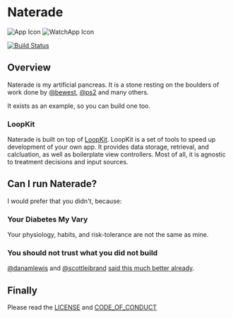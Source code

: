 # Naterade

![App Icon](https://raw.githubusercontent.com/loudnate/naterade-ios/master/Naterade/Assets.xcassets/AppIcon.appiconset/40%402x.png) ![WatchApp Icon](https://raw.githubusercontent.com/loudnate/naterade-ios/master/WatchApp/Assets.xcassets/AppIcon.appiconset/watch-40%402x.png)

[![Build Status](https://travis-ci.org/loudnate/naterade-ios.svg?branch=master)](https://travis-ci.org/loudnate/naterade-ios)

## Overview

Naterade is my artificial pancreas. It is a stone resting on the boulders of work done by [@bewest](https://github.com/bewest/decoding-carelink), [@ps2](https://github.com/ps2/rileylink) and many others.

It exists as an example, so you can build one too.

### LoopKit

Naterade is built on top of [LoopKit](https://github.com/loudnate/LoopKit). LoopKit is a set of tools to speed up development of your own app. It provides data storage, retrieval, and calcluation, as well as boilerplate view controllers. Most of all, it is agnostic to treatment decisions and input sources.

## Can I run Naterade?

I would prefer that you didn't, because:

### Your Diabetes My Vary

Your physiology, habits, and risk-tolerance are not the same as mine.

### You should not trust what you did not build

[@danamlewis](https://github.com/danamlewis) and [@scottleibrand](https://github.com/scottleibrand) [said this much better already](https://diyps.org/2015/03/31/why-the-diy-part-of-openaps-is-important/).

## Finally

Please read the [LICENSE](https://github.com/loudnate/naterade-ios/blob/master/LICENSE) and [CODE_OF_CONDUCT](https://github.com/loudnate/naterade-ios/blob/master/CODE_OF_CONDUCT.md)